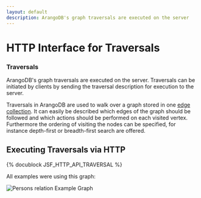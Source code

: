 ```yaml
---
layout: default
description: ArangoDB's graph traversals are executed on the server
---
```

HTTP Interface for Traversals
=============================

### Traversals

ArangoDB's graph traversals are executed on the server. Traversals can be 
initiated by clients by sending the traversal description for execution to
the server.

Traversals in ArangoDB are used to walk over a graph
stored in one [edge collection](../appendix-glossary.html#edge-collection). It can easily be described
which edges of the graph should be followed and which actions
should be performed on each visited vertex.
Furthermore the ordering of visiting the nodes can be
specified, for instance depth-first or breadth-first search
are offered.

Executing Traversals via HTTP
-----------------------------

{% docublock JSF_HTTP_API_TRAVERSAL %}

All examples were using this graph:

![Persons relation Example Graph](../images/knows_graph.png)
